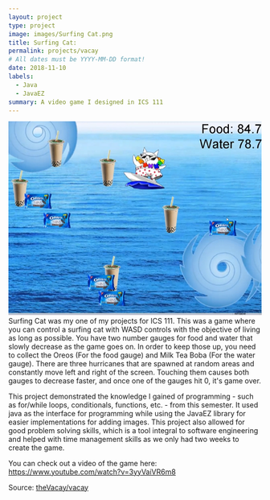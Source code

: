```yaml
---
layout: project
type: project
image: images/Surfing Cat.png
title: Surfing Cat: 
permalink: projects/vacay
# All dates must be YYYY-MM-DD format!
date: 2018-11-10
labels:
  - Java
  - JavaEZ
summary: A video game I designed in ICS 111
---
```


<img class="ui medium right floated rounded image" src="../images/Surfing Cat Game.png">
Surfing Cat was my one of my projects for ICS 111. This was a game where you can control a surfing cat with WASD controls with the objective of living as long as possible. You have two number gauges for food and water that slowly decrease as the game goes on. In order to keep those up, you need to collect the Oreos (For the food gauge) and Milk Tea Boba (For the water gauge). There are three hurricanes that are spawned at random areas and constantly move left and right of the screen. Touching them causes both gauges to decrease faster, and once one of the gauges hit 0, it's game over.

This project demonstrated the knowledge I gained of programming - such as for/while loops, conditionals, functions, etc. - from this semester. It used java as the interface for programming while using the JavaEZ library for easier implementations for adding images. This project also allowed for good problem solving skills, which is a tool integral to software engineering and helped with time management skills as we only had two weeks to create the game. 

You can check out a video of the game here:
https://www.youtube.com/watch?v=3yyVaiVR6m8
 
Source: <a href="https://github.com/theVacay/vacay"><i class="large github icon"></i>theVacay/vacay</a>
